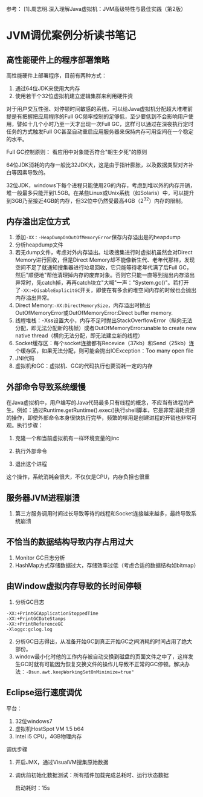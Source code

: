 参考：
[1].周志明.深入理解Java虚拟机：JVM高级特性与最佳实践（第2版）

# JVM调优案例分析读书笔记
## 高性能硬件上的程序部署策略

高性能硬件上部署程序，目前有两种方式：

1. 通过64位JDK来使用大内存
2. 使用若干个32位虚拟机建立逻辑集群来利用硬件资

对于用户交互性强、对停顿时间敏感的系统，可以给Java虚拟机分配超大堆堆前提是有把握把应用程序的Full GC频率控制的足够低，至少要低到不会影响用户使用，譬如十几个小时乃至一天才出现一次Full GC，这样可以通过在深夜执行定时任务的方式触发Full GC甚至自动重启应用服务器来保持内存可用空间在一个稳定的水平。

Full GC控制原则： 看应用中对象能否符合"朝生夕死"的原则

64位JDK消耗的内存一般比32JDK大，这是由于指针膨胀，以及数据类型对齐补白等因素导致的。

32位JDK，windows下每个进程只能使用2G的内存，考虑到堆以外的内存开销，堆一般最多只能开到1.5GB。在某些Linux或Unix系统（如Solaris）中，可以提升到3GB乃至接近4GB的内存，但32位中仍然受最高4GB（$2^{32}$）内存的限制。



## 内存溢出定位方式

1. 添加`-XX：-HeapDumpOnOutOfMemoryError`保存内存溢出是的heapdump
2. 分析heapdump文件
3. 若无dump文件，考虑对外内存溢出。垃圾搜集进行时虚拟机虽然会对Direct Memory进行回收，但是Direct Memory却不能像新生代、老年代那样，发现空间不足了就通知搜集器进行垃圾回收，它只能等待老年代满了后Full GC，然后"顺便地"帮他清理掉内存的废弃对象。否则它只能一直等到抛出内存溢出异常时，先catch掉，再再catch块立"大喊"一声："System.gc()"。若打开了`-XX:+DisableExplicitGC`开关，即使在有多余的堆空间内存的时候也会抛出内存溢出异常。
4. Direct Memory:`-XX:DirectMemorySize`，内存溢出时抛出OutOfMemoryError或OutOfMemoryError:Direct buffer memory.
5. 线程堆栈：-Xss设置大小，内存不足时抛出StackOverflowError（纵向无法分配，即无法分配新的栈帧）或者OutOfMemoryError:unable to create new native thread（横向无法分配，即无法建立新的线程）
6. Socket缓存区：每个socket连接都有Recevice（37kb）和Send（25kb）连个缓存区，如果无法分配，则可能会抛出IOException：Too many open file
7. JNI代码
8. 虚拟机和GC：虚拟机、GC的代码执行也要消耗一定的内存

## 外部命令导致系统缓慢

在Java虚拟机中，用户编写的Java代码最多只有线程的概念，不应当有进程的产生。例如：通过Runtime.getRuntime().exec()执行shell脚本，它是非常消耗资源的操作，即使外部命令本身很快执行完毕，频繁的嗲用是创建进程的开销也非常可观。执行步骤：

1. 克隆一个和当前虚拟机有一样环境变量的jinc

2. 执行外部命令

3. 退出这个进程

这个操作，系统消耗会很大，不仅仅是CPU，内存负担也很重

## 服务器JVM进程崩溃

1. 第三方服务调用时间过长导致等待的线程和Socket连接越来越多，最终导致系统崩溃

## 不恰当的数据结构导致内存占用过大

1. Monitor GC日志分析
2. HashMap方式存储数据过大，存储效率过低（考虑合适的数据结构如bitmap）

## 由Window虚拟内存导致的长时间停顿

1. 分析GC日志
```
-XX:+PrintGCApplicationStoppedTime
-XX:+PrintGCDateStamps
-XX:+PrintReferenceGC
-Xloggc:gclog.log
```
2. 分析GC日志得出，从准备开始GC到真正开始GC之间消耗的时间占用了绝大部份。
3. window最小化时他的工作内存被自动交换到磁盘的页面文件之中了，这样发生GC时就有可能因为恢复交换文件的操作儿导致不正常的GC停顿。解决办法：`-Dsun.awt.keepWorkingSetOnMinimize=true"`

## Eclipse运行速度调优

平台：

1. 32位windows7
2. 虚拟机HostSpot VM 1.5 b64
3. Intel i5 CPU，4GB物理内存

调优步骤

1. 开启JMX，通过VisualVM搜集原始数据

2. 调优前初始化数据测试：所有插件加载完成总耗时、运行状态数据

   启动耗时：15s

   

